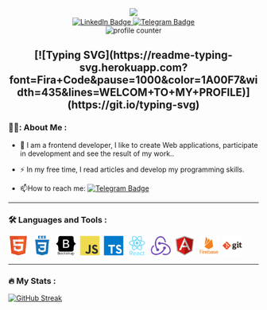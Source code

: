 <div id="header" align="center">
  <img src="https://media.giphy.com/media/FIxFSTKE5cffO/giphy.gif" width="200"/>
  <div id="badges">
  <a href="https://www.linkedin.com/in/albertpivnenko">
    <img src="https://img.shields.io/badge/LinkedIn-blue?style=for-the-badge&logo=linkedin&logoColor=white" alt="LinkedIn Badge"/>
  </a>
  <a href="https://t.me/AlikPivnenko">
    <img src="https://img.shields.io/badge/Telegram-blue?style=for-the-badge&logo=telegram&logoColor=white" alt="Telegram Badge"/>
  </a>
</div>
<img src="https://komarev.com/ghpvc/?username=Albert-webJs&color=orange" alt="profile counter"/>
<h2>
[![Typing SVG](https://readme-typing-svg.herokuapp.com?font=Fira+Code&pause=1000&color=1A00F7&width=435&lines=WELCOM+TO+MY+PROFILE)](https://git.io/typing-svg)
</h2>
</div>

### 👨‍💻: About Me :
- :telescope: I am a frontend developer, I like to create 
Web applications, participate in development and see the result of my work..

- :zap: In my free time, I read articles and develop my programming skills.

- :mailbox:How to reach me: [![Telegram Badge](https://img.shields.io/badge/-Telegram-blue?style=flat&logo=Telegram&logoColor=white)](https://t.me/AlikPivnenko)
---

### :hammer_and_wrench: Languages and Tools :
<div>
  <img src="https://github.com/devicons/devicon/blob/master/icons/html5/html5-original.svg" title="HTML5" alt="HTML" width="40" height="40"/>&nbsp;
  <img src="https://github.com/devicons/devicon/blob/master/icons/css3/css3-plain-wordmark.svg"  title="CSS3" alt="CSS" width="40" height="40"/>&nbsp;
<img src="https://github.com/devicons/devicon/blob/master/icons/bootstrap/bootstrap-plain-wordmark.svg"  title="bootstrap" alt="bootstrap" width="40" height="40"/>&nbsp;
  <img src="https://github.com/devicons/devicon/blob/master/icons/javascript/javascript-original.svg" title="JavaScript" alt="JavaScript" width="40" height="40"/>&nbsp;
  <img src="https://github.com/devicons/devicon/blob/master/icons/typescript/typescript-original.svg" title="typescript" alt="typescript" width="40" height="40"/>&nbsp;
  <img src="https://github.com/devicons/devicon/blob/master/icons/react/react-original-wordmark.svg" title="React" alt="React" width="40" height="40"/>&nbsp;
  <img src="https://github.com/devicons/devicon/blob/master/icons/redux/redux-original.svg" title="Redux" alt="Redux " width="40" height="40"/>&nbsp;
 <img src="https://github.com/devicons/devicon/blob/master/icons/angularjs/angularjs-original.svg" title="Angular" alt="angular " width="40" height="40"/>&nbsp;
  <img src="https://github.com/devicons/devicon/blob/master/icons/firebase/firebase-plain-wordmark.svg" title="Firebase" alt="Firebase" width="40" height="40"/>&nbsp;
  <img src="https://github.com/devicons/devicon/blob/master/icons/git/git-original-wordmark.svg" title="Git" **alt="Git" width="40" height="40"/>
</div>

---

### :fire: My Stats :


  [![GitHub Streak](http://github-readme-streak-stats.herokuapp.com?user=Albert-webJs&theme=dark&background=000000)](https://git.io/streak-stats)

